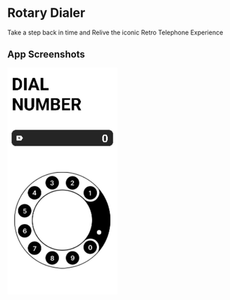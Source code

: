 # Rotary Dialer
Take a step back in time and Relive the iconic Retro Telephone Experience

## App Screenshots

<div class="row">
      <img src="/screenshots/screenshot1.png" width="250" title="App Screenshot">
</div>
